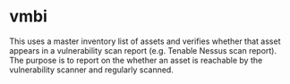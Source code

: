 # vmbi
This uses a master inventory list of assets and verifies whether that asset appears in a vulnerability scan report (e.g. Tenable Nessus scan report).  The purpose is to report on the whether an asset is reachable by the vulnerability scanner and regularly scanned.
